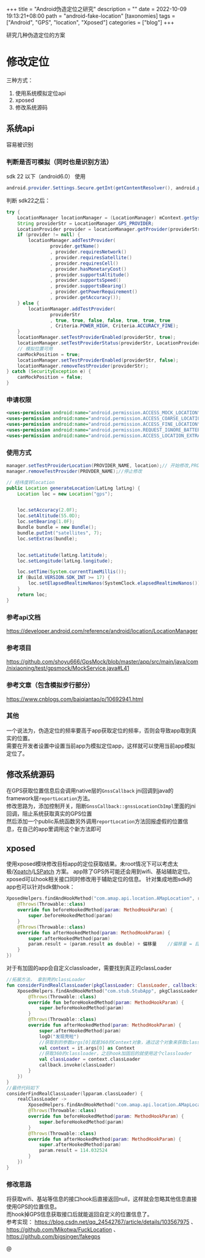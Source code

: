+++
title = "Android伪造定位之研究"
description = ""
date = 2022-10-09 19:13:21+08:00
path = "android-fake-location"
[taxonomies]
tags = ["Android", "GPS", "location", "Xposed"]
categories = ["blog"]
+++

研究几种伪造定位的方案
<!-- more -->
# 修改定位
三种方式：
1. 使用系统模拟定位api
2. xposed
3. 修改系统源码
## 系统api
容易被识别
### 判断是否可模拟（同时也是识别方法）
sdk 22 以下（android6.0）
使用
```java
android.provider.Settings.Secure.getInt(getContentResolver(), android.provider.Settings.Secure.ALLOW_MOCK_LOCATION, 0) != 0
```
判断
sdk22之后：
```java
try {
	LocationManager locationManager = (LocationManager) mContext.getSystemService(Context.LOCATION_SERVICE);//获得LocationManager引用
	String providerStr = LocationManager.GPS_PROVIDER;
	LocationProvider provider = locationManager.getProvider(providerStr);
	if (provider != null) {
		locationManager.addTestProvider(
				provider.getName()
				, provider.requiresNetwork()
				, provider.requiresSatellite()
				, provider.requiresCell()
				, provider.hasMonetaryCost()
				, provider.supportsAltitude()
				, provider.supportsSpeed()
				, provider.supportsBearing()
				, provider.getPowerRequirement()
				, provider.getAccuracy());
	} else {
		locationManager.addTestProvider(
				providerStr
				, true, true, false, false, true, true, true
				, Criteria.POWER_HIGH, Criteria.ACCURACY_FINE);
	}
	locationManager.setTestProviderEnabled(providerStr, true);
	locationManager.setTestProviderStatus(providerStr, LocationProvider.AVAILABLE, null, System.currentTimeMillis());
	// 模拟位置可用
	canMockPosition = true;
	locationManager.setTestProviderEnabled(providerStr, false);
	locationManager.removeTestProvider(providerStr);
} catch (SecurityException e) {
	canMockPosition = false;
}
```
### 申请权限
```xml
<uses-permission android:name="android.permission.ACCESS_MOCK_LOCATION"/>
<uses-permission android:name="android.permission.ACCESS_COARSE_LOCATION"/>
<uses-permission android:name="android.permission.ACCESS_FINE_LOCATION"/>
<uses-permission android:name="android.permission.REQUEST_IGNORE_BATTERY_OPTIMIZATIONS"/>
<uses-permission android:name="android.permission.ACCESS_LOCATION_EXTRA_COMMANDS"/>
```
### 使用方式
```java
manager.setTestProviderLocation(PROVIDER_NAME, location);// 开始修改,PROVIDER_NAME为实际使用的provider名字，location为位置信息
manager.removeTestProvider(PROVDER_NAME);//停止修改

// 经纬度转location
public Location generateLocation(LatLng latLng) {
	Location loc = new Location("gps");


	loc.setAccuracy(2.0F);
	loc.setAltitude(55.0D);
	loc.setBearing(1.0F);
	Bundle bundle = new Bundle();
	bundle.putInt("satellites", 7);
	loc.setExtras(bundle);


	loc.setLatitude(latLng.latitude);
	loc.setLongitude(latLng.longitude);

	loc.setTime(System.currentTimeMillis());
	if (Build.VERSION.SDK_INT >= 17) {
		loc.setElapsedRealtimeNanos(SystemClock.elapsedRealtimeNanos());
	}
	return loc;
}
```
### 参考api文档
https://developer.android.com/reference/android/location/LocationManager
### 参考项目
https://github.com/shoyu666/GpsMock/blob/master/app/src/main/java/com/nixiaoning/test/gpsmock/MockService.java#L41
### 参考文章（包含模拟步行部分）
https://www.cnblogs.com/baiqiantao/p/10692941.html
### 其他
一个说法为，伪造定位的频率要高于app获取定位的频率，否则会导致app取到真实的位置。  
需要在开发者设置中设置当前app为模拟定位app，这样就可以使用当前app模拟定位了。
## 修改系统源码
在GPS获取位置信息后会调用native层的`GnssCallback` jni回调到java的framework层`reportLocation`方法。  
修改思路为，添加控制开关，阻断`GnssCallback::gnssLocationCbImpl`里面的jni回调，阻止系统获取真实的GPS位置  
然后添加一个public系统函数另外调用`reportLocation`方法回报虚假的位置信息，在自己的app里调用这个新方法即可
## xposed
使用xposed模块修改目标app的定位获取结果。未root情况下可以考虑太极/[Xpatch](https://github.com/WindySha/Xpatch)/[LSPatch](https://github.com/LSPosed/LSPatch) 方案。
app除了GPS外可能还会用到wifi、基站辅助定位。xposed可以hook相关接口同时修改用于辅助定位的信息。
针对集成地图sdk的app也可以针对sdk做hook：
```kotlin
XposedHelpers.findAndHookMethod("com.amap.api.location.AMapLocation", realClassLoader, "getLongitude", object : XC_MethodHook() {
	@Throws(Throwable::class)
	override fun beforeHookedMethod(param: MethodHookParam) {
		super.beforeHookedMethod(param)
	}
	@Throws(Throwable::class)
	override fun afterHookedMethod(param: MethodHookParam) {
		super.afterHookedMethod(param)
		param.result = (param.result as double) + 偏移量    //偏移量 = 目标经度 - 实际经度， 只需要计算一次就可以
	}
})
```
对于有加固的app会自定义classloader，需要找到真正的classLoader
```kotlin
//拓展方法， 拿到壳的classLoader
fun considerFindRealClassLoader(pkgClassLoader: ClassLoader, callback: (realClsLoader: ClassLoader) -> Unit) {
	XposedHelpers.findAndHookMethod("com.stub.StubApp", pkgClassLoader, "attachBaseContext", Context::class.java, object : XC_MethodHook() {
		@Throws(Throwable::class)
		override fun beforeHookedMethod(param: MethodHookParam) {
			super.beforeHookedMethod(param)
		}
		@Throws(Throwable::class)
		override fun afterHookedMethod(param: MethodHookParam) {
			super.afterHookedMethod(param)
			logD("发现壳啦")
			//获取到的参数args[0]就是360的Context对象，通过这个对象来获取classloader
			val context = it.args[0] as Context
			//获取360的classloader，之后hook加固后的就使用这个classloader
			val classLoader = context.classLoader
			callback.invoke(classLoader)
		}
	})
}
//最终代码如下
considerFindRealClassLoader(lpparam.classLoader) {
	realClassLoader ->
	    XposedHelpers.findAndHookMethod("com.amap.api.location.AMapLocation", realClassLoader, "getLongitude", object : XC_MethodHook() {
		@Throws(Throwable::class)
		override fun beforeHookedMethod(param: MethodHookParam) {
			super.beforeHookedMethod(param)
		}
		@Throws(Throwable::class)
		override fun afterHookedMethod(param: MethodHookParam) {
			super.afterHookedMethod(param)
			param.result = 114.032524
		}
	})
}
```

### 修改思路
将获取wifi、基站等信息的接口hook后直接返回null，这样就会忽略其他信息直接使用GPS的位置信息。  
而hook掉GPS信息获取接口后就能返回自定义的位置信息了。  
参考实现： https://blog.csdn.net/qq_24542767/article/details/103567975 、 https://github.com/Mikotwa/FuckLocation  、 https://github.com/bigsinger/fakegps    

@
